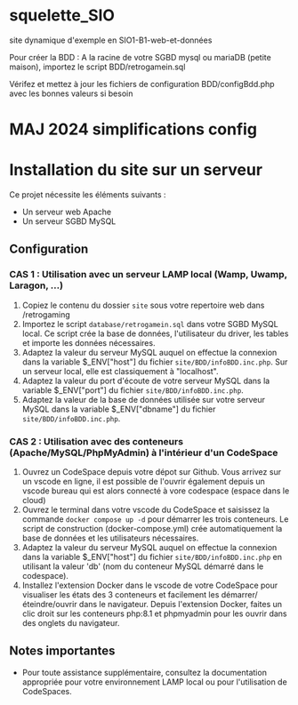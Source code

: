 # squelette_SIO
site dynamique d'exemple en SIO1-B1-web-et-données



Pour créer la BDD : A la racine de votre SGBD mysql ou mariaDB (petite maison), importez le script BDD/retrogamein.sql

Vérifez et mettez à jour les fichiers de configuration BDD/configBdd.php avec les bonnes valeurs si besoin



# MAJ 2024 simplifications config


# Installation du site sur un serveur

Ce projet nécessite les éléments suivants :
- Un serveur web Apache
- Un serveur SGBD MySQL

## Configuration

### CAS 1 : Utilisation avec un serveur LAMP local (Wamp, Uwamp, Laragon, ...)

1. Copiez le contenu du dossier `site` sous votre repertoire web dans /retrogaming
2. Importez le script `database/retrogamein.sql` dans votre SGBD MySQL local. Ce script crée la base de données, l'utilisateur du driver, les tables et importe les données nécessaires.
2. Adaptez la valeur du serveur MySQL auquel on effectue la connexion dans la variable $_ENV["host"] du fichier `site/BDD/infoBDD.inc.php`. Sur un serveur local, elle est classiquement à "localhost".
2. Adaptez la valeur du port d'écoute de votre serveur MySQL dans la variable $_ENV["port"] du fichier `site/BDD/infoBDD.inc.php`.
3. Adaptez la valeur de la base de données utilisée sur votre serveur MySQL dans la variable $_ENV["dbname"] du fichier `site/BDD/infoBDD.inc.php`.

### CAS 2 : Utilisation avec des conteneurs (Apache/MySQL/PhpMyAdmin) à l'intérieur d'un CodeSpace

1. Ouvrez un CodeSpace depuis votre dépot sur Github. Vous arrivez sur un vscode en ligne, il est possible de l'ouvrir également depuis un vscode bureau qui est alors connecté à vore codespace (espace dans le cloud)
2. Ouvrez le terminal dans votre vscode du CodeSpace et saisissez la commande `docker compose up -d` pour démarrer les trois conteneurs. Le script de construction (docker-compose.yml) crée automatiquement la base de données et les utilisateurs nécessaires.
3. Adaptez la valeur du serveur MySQL auquel on effectue la connexion dans la variable $_ENV["host"] du fichier `site/BDD/infoBDD.inc.php` en utilisant la valeur 'db' (nom du conteneur MySQL démarré dans le codespace).
4. Installez l'extension Docker dans le vscode de votre CodeSpace pour visualiser les états des 3 conteneurs et facilement les démarrer/éteindre/ouvrir dans le navigateur. Depuis l'extension Docker, faites un clic droit sur les conteneurs php:8.1 et phpmyadmin pour les ouvrir dans des onglets du navigateur.

## Notes importantes

- Pour toute assistance supplémentaire, consultez la documentation appropriée pour votre environnement LAMP local ou pour l'utilisation de CodeSpaces.


